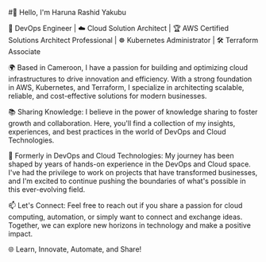 #👋 Hello, I'm Haruna Rashid Yakubu

🚀 DevOps Engineer | ☁️ Cloud Solution Architect | 🏆 AWS Certified Solutions Architect Professional | ☸️ Kubernetes Administrator | 🛠️ Terraform Associate

🌍 Based in Cameroon, I have a passion for building and optimizing cloud infrastructures to drive innovation and efficiency. With a strong foundation in AWS, Kubernetes, and Terraform, I specialize in architecting scalable, reliable, and cost-effective solutions for modern businesses.

📚 Sharing Knowledge:
I believe in the power of knowledge sharing to foster growth and collaboration. Here, you'll find a collection of my insights, experiences, and best practices in the world of DevOps and Cloud Technologies.

💼 Formerly in DevOps and Cloud Technologies:
My journey has been shaped by years of hands-on experience in the DevOps and Cloud space. I've had the privilege to work on projects that have transformed businesses, and I'm excited to continue pushing the boundaries of what's possible in this ever-evolving field.

📫 Let's Connect:
Feel free to reach out if you share a passion for cloud computing, automation, or simply want to connect and exchange ideas. Together, we can explore new horizons in technology and make a positive impact.

🌐 Learn, Innovate, Automate, and Share!
